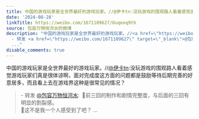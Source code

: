 ```yaml
---
title: 中国的游戏玩家是全世界最好的游戏玩家。//@伊卡tn:没玩游戏的围观路人看着感觉游戏玩家们真是很体谅啊，面对完成度这方面的问题都是鼓励等待后期完善的好意居多...
date: '2024-08-28'
linkTitle: https://weibo.com/1671109627/Ouqeoq9th
source: 包容万物恒河水的微博
description: "中国的游戏玩家是全世界最好的游戏玩家。//<a href=\"https://weibo.com/n/%E4%BC%8A%E5%8D%A1tn\">@伊卡tn</a>:没玩游戏的围观路人看着感觉游戏玩家们真是很体谅啊，面对完成度这方面的问题都是鼓励等待后期完善的好意居多，而且看上去在游戏界这种是很常见的情况？<br><blockquote>
  - 转发 <a href=\"https://weibo.com/1671109627\" target=\"_blank\">@包容万物恒河水</a>: \U0001F53B前三回的制作和剧情完整度，与后面的三回有明显的割裂感。<br>\U0001F53B这不是我一个人感受到了吧？
  ..."
disable_comments: true
---
```

中国的游戏玩家是全世界最好的游戏玩家。//<a href="https://weibo.com/n/%E4%BC%8A%E5%8D%A1tn">@伊卡tn</a>:没玩游戏的围观路人看着感觉游戏玩家们真是很体谅啊，面对完成度这方面的问题都是鼓励等待后期完善的好意居多，而且看上去在游戏界这种是很常见的情况？<br><blockquote> - 转发 <a href="https://weibo.com/1671109627" target="_blank">@包容万物恒河水</a>: 🔻前三回的制作和剧情完整度，与后面的三回有明显的割裂感。<br>🔻这不是我一个人感受到了吧？ ...